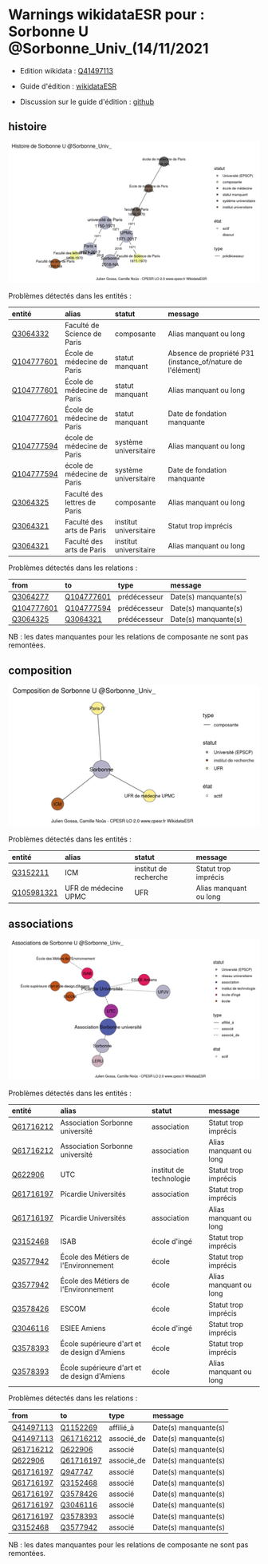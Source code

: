 Warnings wikidataESR pour : Sorbonne U @Sorbonne_Univ_(14/11/2021
================

- Edition wikidata : [Q41497113](https://www.wikidata.org/wiki/Q41497113)
- Guide d'édition : [wikidataESR](https://github.com/cpesr/wikidataESR/)

- Discussion sur le guide d'édition : [github](https://github.com/cpesr/wikidataESR/issues)



## histoire 

![Graphique non généré](Q41497113-histoire.png) 

Problèmes détectés dans les entités :

|entité                                                 |alias                        |statut                 |message                                                    |
|:------------------------------------------------------|:----------------------------|:----------------------|:----------------------------------------------------------|
|[Q3064332](https://www.wikidata.org/wiki/Q3064332)     |Faculté de Science de Paris  |composante             |Alias manquant ou long                                     |
|[Q104777601](https://www.wikidata.org/wiki/Q104777601) |École de médecine de Paris   |statut manquant        |Absence de propriété P31 (instance_of/nature de l'élément) |
|[Q104777601](https://www.wikidata.org/wiki/Q104777601) |École de médecine de Paris   |statut manquant        |Alias manquant ou long                                     |
|[Q104777601](https://www.wikidata.org/wiki/Q104777601) |École de médecine de Paris   |statut manquant        |Date de fondation manquante                                |
|[Q104777594](https://www.wikidata.org/wiki/Q104777594) |école de médecine de Paris   |système universitaire  |Alias manquant ou long                                     |
|[Q104777594](https://www.wikidata.org/wiki/Q104777594) |école de médecine de Paris   |système universitaire  |Date de fondation manquante                                |
|[Q3064325](https://www.wikidata.org/wiki/Q3064325)     |Faculté des lettres de Paris |composante             |Alias manquant ou long                                     |
|[Q3064321](https://www.wikidata.org/wiki/Q3064321)     |Faculté des arts de Paris    |institut universitaire |Statut trop imprécis                                       |
|[Q3064321](https://www.wikidata.org/wiki/Q3064321)     |Faculté des arts de Paris    |institut universitaire |Alias manquant ou long                                     |

Problèmes détectés dans les relations :

|from                                                   |to                                                     |type         |message              |
|:------------------------------------------------------|:------------------------------------------------------|:------------|:--------------------|
|[Q3064277](https://www.wikidata.org/wiki/Q3064277)     |[Q104777601](https://www.wikidata.org/wiki/Q104777601) |prédécesseur |Date(s) manquante(s) |
|[Q104777601](https://www.wikidata.org/wiki/Q104777601) |[Q104777594](https://www.wikidata.org/wiki/Q104777594) |prédécesseur |Date(s) manquante(s) |
|[Q3064325](https://www.wikidata.org/wiki/Q3064325)     |[Q3064321](https://www.wikidata.org/wiki/Q3064321)     |prédécesseur |Date(s) manquante(s) |

NB : les dates manquantes pour les relations de composante ne sont pas remontées. 



## composition 

![Graphique non généré](Q41497113-composition.png) 

Problèmes détectés dans les entités :

|entité                                                 |alias                |statut                |message                |
|:------------------------------------------------------|:--------------------|:---------------------|:----------------------|
|[Q3152211](https://www.wikidata.org/wiki/Q3152211)     |ICM                  |institut de recherche |Statut trop imprécis   |
|[Q105981321](https://www.wikidata.org/wiki/Q105981321) |UFR de médecine UPMC |UFR                   |Alias manquant ou long |

 



## associations 

![Graphique non généré](Q41497113-associations.png) 

Problèmes détectés dans les entités :

|entité                                               |alias                                        |statut                  |message                |
|:----------------------------------------------------|:--------------------------------------------|:-----------------------|:----------------------|
|[Q61716212](https://www.wikidata.org/wiki/Q61716212) |Association Sorbonne université              |association             |Statut trop imprécis   |
|[Q61716212](https://www.wikidata.org/wiki/Q61716212) |Association Sorbonne université              |association             |Alias manquant ou long |
|[Q622906](https://www.wikidata.org/wiki/Q622906)     |UTC                                          |institut de technologie |Statut trop imprécis   |
|[Q61716197](https://www.wikidata.org/wiki/Q61716197) |Picardie Universités                         |association             |Statut trop imprécis   |
|[Q61716197](https://www.wikidata.org/wiki/Q61716197) |Picardie Universités                         |association             |Alias manquant ou long |
|[Q3152468](https://www.wikidata.org/wiki/Q3152468)   |ISAB                                         |école d'ingé            |Statut trop imprécis   |
|[Q3577942](https://www.wikidata.org/wiki/Q3577942)   |École des Métiers de l'Environnement         |école                   |Statut trop imprécis   |
|[Q3577942](https://www.wikidata.org/wiki/Q3577942)   |École des Métiers de l'Environnement         |école                   |Alias manquant ou long |
|[Q3578426](https://www.wikidata.org/wiki/Q3578426)   |ESCOM                                        |école                   |Statut trop imprécis   |
|[Q3046116](https://www.wikidata.org/wiki/Q3046116)   |ESIEE Amiens                                 |école d'ingé            |Statut trop imprécis   |
|[Q3578393](https://www.wikidata.org/wiki/Q3578393)   |École supérieure d'art et de design d'Amiens |école                   |Statut trop imprécis   |
|[Q3578393](https://www.wikidata.org/wiki/Q3578393)   |École supérieure d'art et de design d'Amiens |école                   |Alias manquant ou long |

Problèmes détectés dans les relations :

|from                                                 |to                                                   |type       |message              |
|:----------------------------------------------------|:----------------------------------------------------|:----------|:--------------------|
|[Q41497113](https://www.wikidata.org/wiki/Q41497113) |[Q1152269](https://www.wikidata.org/wiki/Q1152269)   |affilié_à  |Date(s) manquante(s) |
|[Q41497113](https://www.wikidata.org/wiki/Q41497113) |[Q61716212](https://www.wikidata.org/wiki/Q61716212) |associé_de |Date(s) manquante(s) |
|[Q61716212](https://www.wikidata.org/wiki/Q61716212) |[Q622906](https://www.wikidata.org/wiki/Q622906)     |associé    |Date(s) manquante(s) |
|[Q622906](https://www.wikidata.org/wiki/Q622906)     |[Q61716197](https://www.wikidata.org/wiki/Q61716197) |associé_de |Date(s) manquante(s) |
|[Q61716197](https://www.wikidata.org/wiki/Q61716197) |[Q947747](https://www.wikidata.org/wiki/Q947747)     |associé    |Date(s) manquante(s) |
|[Q61716197](https://www.wikidata.org/wiki/Q61716197) |[Q3152468](https://www.wikidata.org/wiki/Q3152468)   |associé    |Date(s) manquante(s) |
|[Q61716197](https://www.wikidata.org/wiki/Q61716197) |[Q3578426](https://www.wikidata.org/wiki/Q3578426)   |associé    |Date(s) manquante(s) |
|[Q61716197](https://www.wikidata.org/wiki/Q61716197) |[Q3046116](https://www.wikidata.org/wiki/Q3046116)   |associé    |Date(s) manquante(s) |
|[Q61716197](https://www.wikidata.org/wiki/Q61716197) |[Q3578393](https://www.wikidata.org/wiki/Q3578393)   |associé    |Date(s) manquante(s) |
|[Q3152468](https://www.wikidata.org/wiki/Q3152468)   |[Q3577942](https://www.wikidata.org/wiki/Q3577942)   |associé    |Date(s) manquante(s) |

NB : les dates manquantes pour les relations de composante ne sont pas remontées. 

